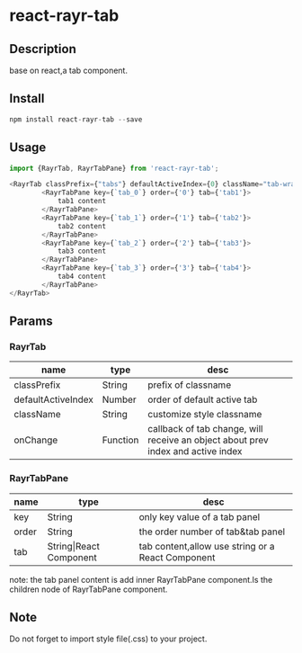 # react-rayr-tab

## Description

base on react,a tab component.

## Install

```javascript
npm install react-rayr-tab --save
```

## Usage

```javascript
import {RayrTab, RayrTabPane} from 'react-rayr-tab';

<RayrTab classPrefix={"tabs"} defaultActiveIndex={0} className="tab-wrapper" onChange={(data)=>{}}>
        <RayrTabPane key={`tab_0`} order={'0'} tab={'tab1'}>
            tab1 content
        </RayrTabPane>
        <RayrTabPane key={`tab_1`} order={'1'} tab={'tab2'}>
            tab2 content
        </RayrTabPane>
        <RayrTabPane key={`tab_2`} order={'2'} tab={'tab3'}>
            tab3 content
        </RayrTabPane>
        <RayrTabPane key={`tab_3`} order={'3'} tab={'tab4'}>
            tab4 content
        </RayrTabPane>
</RayrTab>
```

## Params

### RayrTab

|name|type|desc|
|----|----|----|
|classPrefix| String | prefix of classname |
|defaultActiveIndex|Number|order of default active tab|
|className|String|customize style classname|
|onChange|Function|callback of tab change, will receive an object about prev index and active index|

### RayrTabPane

|name|type|desc|
|----|----|----|
|key|String|only key value of a tab panel|
|order|String|the order number of tab&tab panel|
|tab|String\|React Component|tab content,allow use string or a React Component|

note: the tab panel content is add inner RayrTabPane component.Is the children node of RayrTabPane component.

## Note

Do not forget to import style file(.css) to your project.
